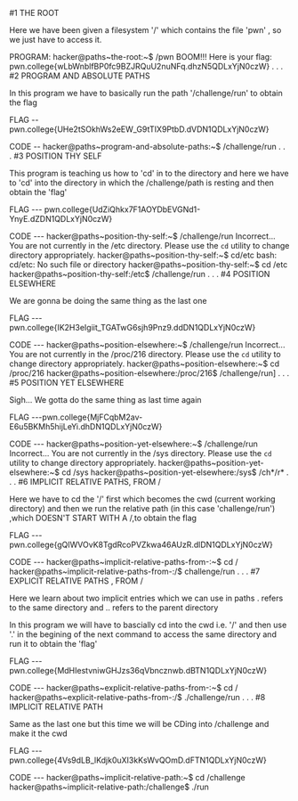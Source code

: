 #1 THE ROOT 

Here we have been given a filesystem '/' which contains the file 'pwn' , so we just have to access it.

PROGRAM: 
hacker@paths~the-root:~$ /pwn
BOOM!!!
Here is your flag:
pwn.college{wLbWnblfBP0fc9BZJRQuU2nuNFq.dhzN5QDLxYjN0czW}
.
.
.
#2 PROGRAM AND ABSOLUTE PATHS

In this program we have to basically run the path '/challenge/run' to obtain the flag 

FLAG -- pwn.college{UHe2tSOkhWs2eEW_G9tTIX9PtbD.dVDN1QDLxYjN0czW}

CODE -- 
hacker@paths~program-and-absolute-paths:~$ /challenge/run
.
.
.
#3 POSITION THY SELF 

This program is teaching us how to 'cd' in to the directory and here we have to 'cd' into the directory in which the /challenge/path is resting and then obtain the 'flag'

FLAG --- pwn.college{UdZiQhkx7F1AOYDbEVGNd1-YnyE.dZDN1QDLxYjN0czW}

CODE --- 
hacker@paths~position-thy-self:~$ /challenge/run
Incorrect...
You are not currently in the /etc directory.
Please use the `cd` utility to change directory appropriately.
hacker@paths~position-thy-self:~$ cd/etc 
bash: cd/etc: No such file or directory
hacker@paths~position-thy-self:~$ cd /etc
hacker@paths~position-thy-self:/etc$ /challenge/run
.
.
.
#4 POSITION ELSEWHERE

We are gonna be doing the same thing as the last one 

FLAG --- pwn.college{IK2H3eIgiit_TGATwG6sjh9Pnz9.ddDN1QDLxYjN0czW}

CODE ---
hacker@paths~position-elsewhere:~$ /challenge/run 
Incorrect...
You are not currently in the /proc/216 directory.
Please use the `cd` utility to change directory appropriately.
hacker@paths~position-elsewhere:~$ cd /proc/216
hacker@paths~position-elsewhere:/proc/216$ /challenge/run]
.
.
.
#5 POSITION YET ELSEWHERE

Sigh... We gotta do the same thing as last time again 

FLAG ---pwn.college{MjFCqbM2av-E6u5BKMh5hijLeYi.dhDN1QDLxYjN0czW}

CODE ---
hacker@paths~position-yet-elsewhere:~$ /challenge/run
Incorrect...
You are not currently in the /sys directory.
Please use the `cd` utility to change directory appropriately.
hacker@paths~position-yet-elsewhere:~$ cd /sys
hacker@paths~position-yet-elsewhere:/sys$ /ch*/r*
.
.
.
#6 IMPLICIT RELATIVE PATHS, FROM / 

Here we have to cd the '/' first which becomes the cwd (current working directory) and then we run the relative path (in this case 'challenge/run') ,which DOESN'T START WITH A /,to obtain the flag

FLAG --- pwn.college{gQIWVOvK8TgdRcoPVZkwa46AUzR.dlDN1QDLxYjN0czW}

CODE --- 
hacker@paths~implicit-relative-paths-from-:~$ cd /
hacker@paths~implicit-relative-paths-from-:/$ challenge/run
.
.
.
#7 EXPLICIT RELATIVE PATHS , FROM / 

Here we learn about two implicit entries which we can use in paths 
. refers to the same directory and .. refers to the parent directory

In this program we will have to bascially cd into the cwd i.e. '/' and then use '.' in the begining of the next command to access the same directory and run it to obtain the 'flag'

FLAG --- pwn.college{MdHIestvniwGHJzs36qVbncznwb.dBTN1QDLxYjN0czW}

CODE --- 
hacker@paths~explicit-relative-paths-from-:~$ cd /
hacker@paths~explicit-relative-paths-from-:/$ ./challenge/run
.
.
.
#8 IMPLICIT RELATIVE PATH 

Same as the last one but this time we will be CDing into /challenge and make it the cwd

FLAG ---pwn.college{4Vs9dLB_lKdjk0uXI3kKsWvQOmD.dFTN1QDLxYjN0czW}

CODE ---
hacker@paths~implicit-relative-path:~$ cd /challenge
hacker@paths~implicit-relative-path:/challenge$ ./run
